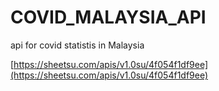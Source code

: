 # COVID_MALAYSIA_API
api for covid statistis in Malaysia

[https://sheetsu.com/apis/v1.0su/4f054f1df9ee](https://sheetsu.com/apis/v1.0su/4f054f1df9ee)
